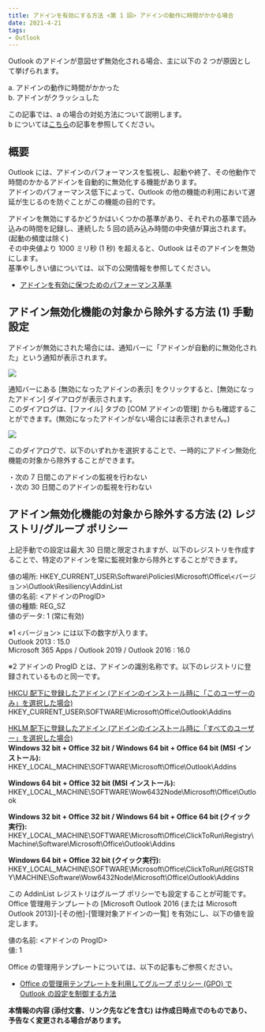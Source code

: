 ```yaml
---
title: アドインを有効にする方法 <第 1 回> アドインの動作に時間がかかる場合
date: 2021-4-21
tags:
- Outlook
---
```


Outlook のアドインが意図せず無効化される場合、主に以下の 2 つが原因として挙げられます。  

a. アドインの動作に時間がかかった  
b. アドインがクラッシュした  

この記事では、a の場合の対処方法について説明します。  
b については[こちら](https://jpmessaging.github.io/blog/enabled-addin-crash/)の記事を参照してください。  


## 概要  
Outlook には、アドインのパフォーマンスを監視し、起動や終了、その他動作で時間のかかるアドインを自動的に無効化する機能があります。  
アドインのパフォーマンス低下によって、Outlook の他の機能の利用において遅延が生じるのを防ぐことがこの機能の目的です。  

アドインを無効にするかどうかはいくつかの基準があり、それぞれの基準で読み込みの時間を記録し、連続した 5 回の読み込み時間の中央値が算出されます。(起動の頻度は除く)  
その中央値より 1000 ミリ秒 (1 秒) を超えると、Outlook はそのアドインを無効にします。  
基準やしきい値については、以下の公開情報を参照してください。  

- [アドインを有効に保つためのパフォーマンス基準](https://docs.microsoft.com/ja-jp/previous-versions/office/jj228679(v=office.15)#%E3%82%A2%E3%83%89%E3%82%A4%E3%83%B3%E3%82%92%E6%9C%89%E5%8A%B9%E3%81%AB%E4%BF%9D%E3%81%A4%E3%81%9F%E3%82%81%E3%81%AE%E3%83%91%E3%83%95%E3%82%A9%E3%83%BC%E3%83%9E%E3%83%B3%E3%82%B9%E5%9F%BA%E6%BA%96)


## アドイン無効化機能の対象から除外する方法 (1) 手動設定  
アドインが無効にされた場合には、通知バーに「アドインが自動的に無効化された」という通知が表示されます。  

![](Alert_Dialog.png)  

通知バーにある [無効になったアドインの表示] をクリックすると、[無効になったアドイン] ダイアログが表示されます。  
このダイアログは、[ファイル] タブの [COM アドインの管理] からも確認することができます。(無効になったアドインがない場合には表示されません。)  

![](Addin_Dialog.png)  

このダイアログで、以下のいずれかを選択することで、一時的にアドイン無効化機能の対象から除外することができます。  

・次の 7 日間このアドインの監視を行わない  
・次の 30 日間このアドインの監視を行わない  


## アドイン無効化機能の対象から除外する方法 (2) レジストリ/グループ ポリシー  
上記手動での設定は最大 30 日間と限定されますが、以下のレジストリを作成することで、特定のアドインを常に監視対象から除外とすることができます。  


値の場所: HKEY_CURRENT_USER\Software\Policies\Microsoft\Office\\<バージョン>\Outlook\Resiliency\AddinList  
値の名前: <アドインのProgID>  
値の種類: REG_SZ  
値のデータ: 1 (常に有効)  

※1 <バージョン> には以下の数字が入ります。  
Outlook 2013 : 15.0  
Microsoft 365 Apps / Outlook 2019 / Outlook 2016 : 16.0  

※2 アドインの ProgID とは、アドインの識別名称です。以下のレジストリに登録されているものと同一です。  

<ins>HKCU 配下に登録したアドイン (アドインのインストール時に「このユーザーのみ」を選択した場合)</ins>  
HKEY_CURRENT_USER\SOFTWARE\Microsoft\Office\Outlook\Addins  

<ins>HKLM 配下に登録したアドイン (アドインのインストール時に「すべてのユーザー」を選択した場合)</ins>  
**Windows 32 bit + Office 32 bit / Windows 64 bit + Office 64 bit (MSI インストール):**  
HKEY_LOCAL_MACHINE\SOFTWARE\Microsoft\Office\Outlook\Addins  
 
**Windows 64 bit + Office 32 bit (MSI インストール):**  
HKEY_LOCAL_MACHINE\SOFTWARE\Wow6432Node\Microsoft\Office\Outlook  
 
**Windows 32 bit + Office 32 bit / Windows 64 bit + Office 64 bit (クイック実行):**  
HKEY_LOCAL_MACHINE\SOFTWARE\Microsoft\Office\ClickToRun\Registry\Machine\Software\Microsoft\Office\Outlook\Addins  
 
**Windows 64 bit + Office 32 bit (クイック実行):**  
HKEY_LOCAL_MACHINE\SOFTWARE\Microsoft\Office\ClickToRun\REGISTRY\MACHINE\Software\Wow6432Node\Microsoft\Office\Outlook\Addins  


この AddinList レジストリはグループ ポリシーでも設定することが可能です。  
Office 管理用テンプレートの [Microsoft Outlook 2016 (または Microsoft Outlook 2013)]-[その他]-[管理対象アドインの一覧] を有効にし、以下の値を設定します。  

値の名前: <アドインの ProgID>  
値: 1  

Office の管理用テンプレートについては、以下の記事もご参照ください。  

- [Office の管理用テンプレートを利用してグループ ポリシー (GPO) で Outlook の設定を制御する方法](https://social.msdn.microsoft.com/Forums/ja-JP/9cfe7f7a-ca37-4a9b-98d6-e0b3d4362598/office-gpo-outlook-?forum=exchangeteamjp)  


**本情報の内容 (添付文書、リンク先などを含む) は作成日時点でのものであり、予告なく変更される場合があります。**  
